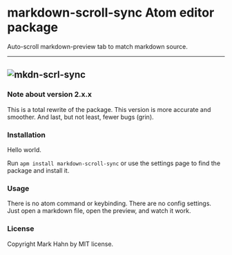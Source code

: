 
# markdown-scroll-sync Atom editor package

Auto-scroll markdown-preview tab to match markdown source.

---
![mkdn-scrl-sync](https://cloud.githubusercontent.com/assets/811455/11317259/c5b9b0c2-8fdc-11e5-8f85-b7deefb525c5.gif)
---

### Note about version 2.x.x

This is a total rewrite of the package. This version is more accurate and smoother.  And last, but not least, fewer bugs (grin).

### Installation

Hello world.

Run `apm install markdown-scroll-sync` or use the settings page to find the package and install it.

### Usage

There is no atom command or keybinding. There are no config settings.  Just open a markdown file, open the preview, and watch it work.
 
### License

Copyright Mark Hahn by MIT license.
